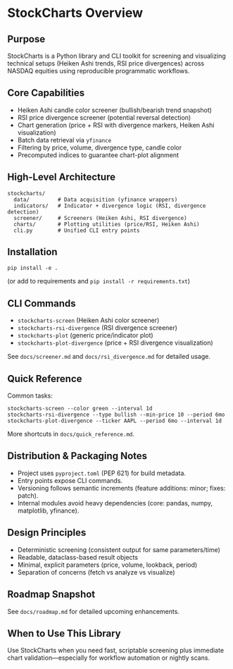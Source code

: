 # StockCharts Overview

## Purpose
StockCharts is a Python library and CLI toolkit for screening and visualizing technical setups (Heiken Ashi trends, RSI price divergences) across NASDAQ equities using reproducible programmatic workflows.

## Core Capabilities
- Heiken Ashi candle color screener (bullish/bearish trend snapshot)
- RSI price divergence screener (potential reversal detection)
- Chart generation (price + RSI with divergence markers, Heiken Ashi visualization)
- Batch data retrieval via `yfinance`
- Filtering by price, volume, divergence type, candle color
- Precomputed indices to guarantee chart-plot alignment

## High-Level Architecture
```
stockcharts/
  data/         # Data acquisition (yfinance wrappers)
  indicators/   # Indicator + divergence logic (RSI, divergence detection)
  screener/     # Screeners (Heiken Ashi, RSI divergence)
  charts/       # Plotting utilities (price/RSI, Heiken Ashi)
  cli.py        # Unified CLI entry points
```

## Installation
```
pip install -e .
```
(or add to requirements and `pip install -r requirements.txt`)

## CLI Commands
- `stockcharts-screen` (Heiken Ashi color screener)
- `stockcharts-rsi-divergence` (RSI divergence screener)
- `stockcharts-plot` (generic price/indicator plot)
- `stockcharts-plot-divergence` (price + RSI divergence visualization)

See `docs/screener.md` and `docs/rsi_divergence.md` for detailed usage.

## Quick Reference
Common tasks:
```
stockcharts-screen --color green --interval 1d
stockcharts-rsi-divergence --type bullish --min-price 10 --period 6mo
stockcharts-plot-divergence --ticker AAPL --period 6mo --interval 1d
```
More shortcuts in `docs/quick_reference.md`.

## Distribution & Packaging Notes
- Project uses `pyproject.toml` (PEP 621) for build metadata.
- Entry points expose CLI commands.
- Versioning follows semantic increments (feature additions: minor; fixes: patch).
- Internal modules avoid heavy dependencies (core: pandas, numpy, matplotlib, yfinance).

## Design Principles
- Deterministic screening (consistent output for same parameters/time)
- Readable, dataclass-based result objects
- Minimal, explicit parameters (price, volume, lookback, period)
- Separation of concerns (fetch vs analyze vs visualize)

## Roadmap Snapshot
See `docs/roadmap.md` for detailed upcoming enhancements.

## When to Use This Library
Use StockCharts when you need fast, scriptable screening plus immediate chart validation—especially for workflow automation or nightly scans.
